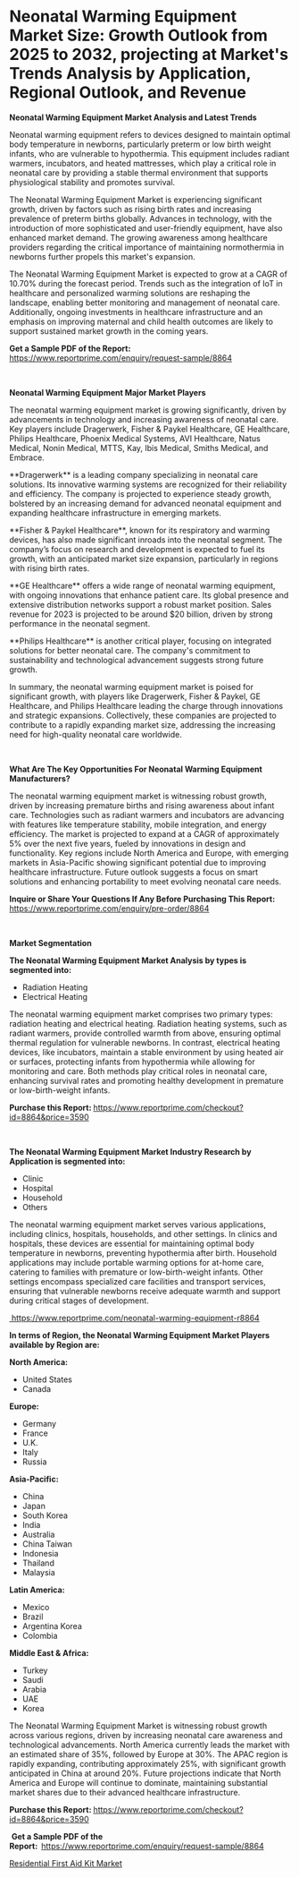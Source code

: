 <p><h1>Neonatal Warming Equipment Market Size: Growth Outlook from 2025 to 2032, projecting at Market's Trends Analysis by Application, Regional Outlook, and Revenue</h1></p><p><strong>Neonatal Warming Equipment Market Analysis and Latest Trends</strong></p>
<p><p>Neonatal warming equipment refers to devices designed to maintain optimal body temperature in newborns, particularly preterm or low birth weight infants, who are vulnerable to hypothermia. This equipment includes radiant warmers, incubators, and heated mattresses, which play a critical role in neonatal care by providing a stable thermal environment that supports physiological stability and promotes survival.</p><p>The Neonatal Warming Equipment Market is experiencing significant growth, driven by factors such as rising birth rates and increasing prevalence of preterm births globally. Advances in technology, with the introduction of more sophisticated and user-friendly equipment, have also enhanced market demand. The growing awareness among healthcare providers regarding the critical importance of maintaining normothermia in newborns further propels this market's expansion. </p><p>The Neonatal Warming Equipment Market is expected to grow at a CAGR of 10.70% during the forecast period. Trends such as the integration of IoT in healthcare and personalized warming solutions are reshaping the landscape, enabling better monitoring and management of neonatal care. Additionally, ongoing investments in healthcare infrastructure and an emphasis on improving maternal and child health outcomes are likely to support sustained market growth in the coming years.</p></p>
<p><strong>Get a Sample PDF of the Report:&nbsp;</strong> <a href="https://www.reportprime.com/enquiry/request-sample/8864?utm_campaign=3316&utm_medium=2&utm_source=Github&utm_content=ia&utm_term=20032025&utm_id=neonatal-warming-equipment">https://www.reportprime.com/enquiry/request-sample/8864</a></p>
<p>&nbsp;</p>
<p><strong>Neonatal Warming Equipment Major Market Players</strong></p>
<p><p>The neonatal warming equipment market is growing significantly, driven by advancements in technology and increasing awareness of neonatal care. Key players include Dragerwerk, Fisher & Paykel Healthcare, GE Healthcare, Philips Healthcare, Phoenix Medical Systems, AVI Healthcare, Natus Medical, Nonin Medical, MTTS, Kay, Ibis Medical, Smiths Medical, and Embrace.</p><p>**Dragerwerk** is a leading company specializing in neonatal care solutions. Its innovative warming systems are recognized for their reliability and efficiency. The company is projected to experience steady growth, bolstered by an increasing demand for advanced neonatal equipment and expanding healthcare infrastructure in emerging markets.</p><p>**Fisher & Paykel Healthcare**, known for its respiratory and warming devices, has also made significant inroads into the neonatal segment. The company’s focus on research and development is expected to fuel its growth, with an anticipated market size expansion, particularly in regions with rising birth rates.</p><p>**GE Healthcare** offers a wide range of neonatal warming equipment, with ongoing innovations that enhance patient care. Its global presence and extensive distribution networks support a robust market position. Sales revenue for 2023 is projected to be around $20 billion, driven by strong performance in the neonatal segment.</p><p>**Philips Healthcare** is another critical player, focusing on integrated solutions for better neonatal care. The company's commitment to sustainability and technological advancement suggests strong future growth.</p><p>In summary, the neonatal warming equipment market is poised for significant growth, with players like Dragerwerk, Fisher & Paykel, GE Healthcare, and Philips Healthcare leading the charge through innovations and strategic expansions. Collectively, these companies are projected to contribute to a rapidly expanding market size, addressing the increasing need for high-quality neonatal care worldwide.</p></p>
<p>&nbsp;</p>
<p><strong>What Are The Key Opportunities For Neonatal Warming Equipment Manufacturers?</strong></p>
<p><p>The neonatal warming equipment market is witnessing robust growth, driven by increasing premature births and rising awareness about infant care. Technologies such as radiant warmers and incubators are advancing with features like temperature stability, mobile integration, and energy efficiency. The market is projected to expand at a CAGR of approximately 5% over the next five years, fueled by innovations in design and functionality. Key regions include North America and Europe, with emerging markets in Asia-Pacific showing significant potential due to improving healthcare infrastructure. Future outlook suggests a focus on smart solutions and enhancing portability to meet evolving neonatal care needs.</p></p>
<p><strong>Inquire or Share Your Questions If Any Before Purchasing This Report:</strong> <a href="https://www.reportprime.com/enquiry/pre-order/8864?utm_campaign=3316&utm_medium=2&utm_source=Github&utm_content=ia&utm_term=20032025&utm_id=neonatal-warming-equipment">https://www.reportprime.com/enquiry/pre-order/8864</a></p>
<p>&nbsp;</p>
<p><strong>Market Segmentation</strong></p>
<p><strong>The Neonatal Warming Equipment Market Analysis by types is segmented into:</strong></p>
<p><ul><li>Radiation Heating</li><li>Electrical Heating</li></ul></p>
<p><p>The neonatal warming equipment market comprises two primary types: radiation heating and electrical heating. Radiation heating systems, such as radiant warmers, provide controlled warmth from above, ensuring optimal thermal regulation for vulnerable newborns. In contrast, electrical heating devices, like incubators, maintain a stable environment by using heated air or surfaces, protecting infants from hypothermia while allowing for monitoring and care. Both methods play critical roles in neonatal care, enhancing survival rates and promoting healthy development in premature or low-birth-weight infants.</p></p>
<p><strong>Purchase this Report:&nbsp;</strong><a href="https://www.reportprime.com/checkout?id=8864&price=3590&utm_campaign=3316&utm_medium=2&utm_source=Github&utm_content=ia&utm_term=20032025&utm_id=neonatal-warming-equipment">https://www.reportprime.com/checkout?id=8864&price=3590</a></p>
<p>&nbsp;</p>
<p><strong>The Neonatal Warming Equipment Market Industry Research by Application is segmented into:</strong></p>
<p><ul><li>Clinic</li><li>Hospital</li><li>Household</li><li>Others</li></ul></p>
<p><p>The neonatal warming equipment market serves various applications, including clinics, hospitals, households, and other settings. In clinics and hospitals, these devices are essential for maintaining optimal body temperature in newborns, preventing hypothermia after birth. Household applications may include portable warming options for at-home care, catering to families with premature or low-birth-weight infants. Other settings encompass specialized care facilities and transport services, ensuring that vulnerable newborns receive adequate warmth and support during critical stages of development.</p></p>
<p><a href="https://www.reportprime.com/neonatal-warming-equipment-r8864?utm_campaign=3316&utm_medium=2&utm_source=Github&utm_content=ia&utm_term=20032025&utm_id=neonatal-warming-equipment">&nbsp;https://www.reportprime.com/neonatal-warming-equipment-r8864</a></p>
<p><strong>In terms of Region, the Neonatal Warming Equipment Market Players available by Region are:</strong></p>
<p>
    <p> <strong> North America: </strong>
        <ul>
            <li>United States</li>
            <li>Canada</li>
        </ul>
        </p> 
    <p> <strong> Europe: </strong>
        <ul>
            <li>Germany</li>
            <li>France</li>
            <li>U.K.</li>
            <li>Italy</li>
            <li>Russia</li>
        </ul>
        </p> 
    <p> <strong> Asia-Pacific: </strong>
        <ul>
            <li>China</li>
            <li>Japan</li>
            <li>South Korea</li>
            <li>India</li>
            <li>Australia</li>
            <li>China Taiwan</li>
            <li>Indonesia</li>
            <li>Thailand</li>
            <li>Malaysia</li>
        </ul>
        </p> 
    <p> <strong> Latin America: </strong>
        <ul>
            <li>Mexico</li>
            <li>Brazil</li>
            <li>Argentina Korea</li>
            <li>Colombia</li>
        </ul>
        </p> 
    <p> <strong> Middle East & Africa: </strong>
        <ul>
            <li>Turkey</li>
            <li>Saudi</li>
            <li>Arabia</li>
            <li>UAE</li>
            <li>Korea</li>
        </ul>
    </p>
    </p>
<p><p>The Neonatal Warming Equipment Market is witnessing robust growth across various regions, driven by increasing neonatal care awareness and technological advancements. North America currently leads the market with an estimated share of 35%, followed by Europe at 30%. The APAC region is rapidly expanding, contributing approximately 25%, with significant growth anticipated in China at around 20%. Future projections indicate that North America and Europe will continue to dominate, maintaining substantial market shares due to their advanced healthcare infrastructure.</p></p>
<p><strong>Purchase this Report: </strong><a href="https://www.reportprime.com/checkout?id=8864&price=3590&utm_campaign=3316&utm_medium=2&utm_source=Github&utm_content=ia&utm_term=20032025&utm_id=neonatal-warming-equipment">https://www.reportprime.com/checkout?id=8864&price=3590</a></p>
<p>&nbsp;<strong>Get a Sample PDF of the Report:&nbsp;&nbsp;</strong><a href="https://www.reportprime.com/enquiry/request-sample/8864?utm_campaign=3316&utm_medium=2&utm_source=Github&utm_content=ia&utm_term=20032025&utm_id=neonatal-warming-equipment">https://www.reportprime.com/enquiry/request-sample/8864</a></p>
<p><strong></strong></p>
<p><p><a href="https://github.com/lillybosakoi/Market-Research-Report-List-1/blob/main/residential-first-aid-kit-market.md?utm_campaign=3316&utm_medium=2&utm_source=Github&utm_content=ia&utm_term=20032025&utm_id=neonatal-warming-equipment">Residential First Aid Kit Market</a></p></p>